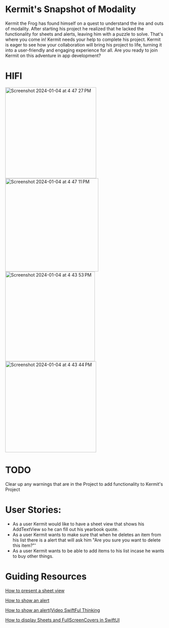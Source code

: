 # Kermit's Snapshot of Modality

Kermit the Frog has found himself on a quest to understand the ins and outs of modality.
After starting his project he realized that he lacked the functionality for sheets and alerts, leaving him with a puzzle to solve. 
That's where you come in! Kermit needs your help to complete his project. Kermit is eager to see how your collaboration will bring his project to life, turning it into a user-friendly and engaging experience for all. 
Are you ready to join Kermit on this adventure in app development?

# HIFI 
<img width="288" alt="Screenshot 2024-01-04 at 4 47 27 PM" src="https://github.com/MariaReyna24/Modality/assets/122468098/5efe4b6b-b152-4089-9ffe-553f73e31618">
<img width="295" alt="Screenshot 2024-01-04 at 4 47 11 PM" src="https://github.com/MariaReyna24/Modality/assets/122468098/714077e1-9d9b-41b5-a450-d47b84f6bc8a">
<img width="284" alt="Screenshot 2024-01-04 at 4 43 53 PM" src="https://github.com/MariaReyna24/Modality/assets/122468098/a784aa34-a393-42f1-9b86-53471a2cade3">
<img width="288" alt="Screenshot 2024-01-04 at 4 43 44 PM" src="https://github.com/MariaReyna24/Modality/assets/122468098/ffd3aa01-8589-4604-ae8c-4f74cf314aa4">

# TODO
Clear up any warnings that are in the Project to add functionality to Kermit's Project

# User Stories: 

- As a user Kermit would like to have a sheet view that shows his AddTextView so he can fill out his yearbook quote.
- As a user Kermit wants to make sure that when he deletes an item from his list there is a alert that will ask him "Are you sure you want to delete this item?"'
- As a user Kermit wants to be able to add items to his list incase he wants to buy other things.

# Guiding Resources
[How to present a sheet view](https://www.hackingwithswift.com/quick-start/swiftui/how-to-present-a-new-view-using-sheets)

[How to show an alert](https://www.hackingwithswift.com/quick-start/swiftui/how-to-show-an-alert#:~:text=Updated%20in%20iOS%2015&text=To%20show%20an%20alert%2C%20create,empty%20action%20for%20simple%20dismissal)

[How to show an alert(Video SwiftFul Thinking](https://www.youtube.com/watch?v=dEmySJwCreo)

[How to display Sheets and FullScreenCovers in SwiftUI](https://www.youtube.com/watch?v=ddr3E0l4gIQ)
